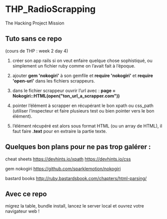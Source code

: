 # THP_RadioScrapping
The Hacking Project Mission

## Tuto sans ce repo

(cours de THP : week 2 day 4)

1. créer son app rails si on veut enfaire quelque chose sophistiqué, ou simplement un fichier ruby comme on l’avait fait à l’époque.

2. ajouter **gem 'nokogiri'** à son gemfile et **require 'nokogiri'** et **require 'open-uri'** dans les fichiers scrappeurs.

3. dans le fichier scrappeur ouvrir l’url avec :
**page = Nokogiri::HTML(open("ton_url_a_scrapper.com"))**

4. pointer l’élément à scrapper en récupérant le bon xpath ou css_path (utiliser l’inspecteur et faire plusieurs test ou bien pointer vers le bon élément).

5. l’élément récupéré est alors sous format HTML (ou un array de HTML), il faut faire **.text** pour en extraire la partie texte.

## Quelques bon plans pour ne pas trop galérer : 
cheat sheets
https://devhints.io/xpath
https://devhints.io/css

gem nokogiri
https://github.com/sparklemotion/nokogiri

bastard books
http://ruby.bastardsbook.com/chapters/html-parsing/

## Avec ce repo

migrez la table, bundle install, lancez le server local et ouvrez votre navigateur web !
